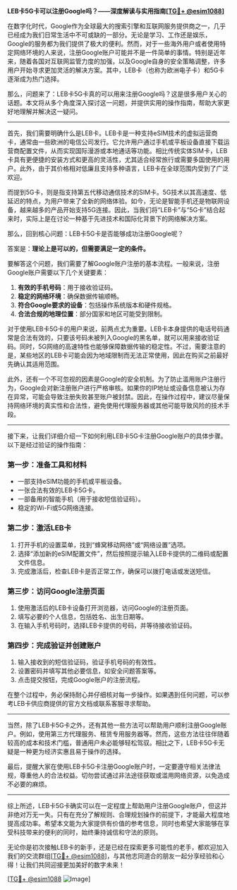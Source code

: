 **LEB卡5G卡可以注册Google吗？——深度解读与实用指南[[TG💪+ @esim1088](https://t.me/s/esim1088)]**

在数字化时代，Google作为全球最大的搜索引擎和互联网服务提供商之一，几乎已经成为我们日常生活中不可或缺的一部分。无论是学习、工作还是娱乐，Google的服务都为我们提供了极大的便利。然而，对于一些海外用户或者使用特定网络环境的人来说，注册Google账户可能并不是一件简单的事情。特别是近年来，随着各国对互联网监管力度的加强，以及Google自身的安全策略调整，许多用户开始寻求更加灵活的解决方案。其中，LEB卡（也称为欧洲电子卡）和5G卡逐渐成为热门选择。

那么，问题来了：LEB卡5G卡真的可以用来注册Google吗？这是很多用户关心的话题。本文将从多个角度深入探讨这一问题，并提供实用的操作指南，帮助大家更好地理解并解决这一疑问。

---

首先，我们需要明确什么是LEB卡。LEB卡是一种支持eSIM技术的虚拟运营商卡，通常由一些欧洲的电信公司发行。它允许用户通过手机或平板设备直接下载运营商配置文件，从而实现国际漫游或本地通话等功能。相比传统实体SIM卡，LEB卡具有更便捷的安装方式和更高的灵活性，尤其适合经常旅行或需要多国使用的用户。此外，由于其价格相对低廉且支持多种语言，LEB卡在全球范围内受到了广泛欢迎。

而提到5G卡，则是指支持第五代移动通信技术的SIM卡。5G技术以其高速度、低延迟的特点，为用户带来了全新的网络体验。如今，无论是智能手机还是物联网设备，越来越多的产品开始支持5G连接。因此，当我们将“LEB卡”与“5G卡”结合起来时，实际上是在讨论一种基于先进技术和国际化背景下的网络解决方案。

那么，回到核心问题：LEB卡5G卡是否能够成功注册Google呢？

答案是：**理论上是可以的，但需要满足一定的条件。**

要解答这个问题，我们需要了解Google账户注册的基本流程。一般来说，注册Google账户需要以下几个关键要素：

1. **有效的手机号码**：用于接收验证码。
2. **稳定的网络环境**：确保数据传输顺畅。
3. **符合Google要求的设备**：包括操作系统版本和硬件规格。
4. **合法合规的地理位置**：部分国家和地区可能受到限制。

对于使用LEB卡5G卡的用户来说，前两点尤为重要。LEB卡本身提供的电话号码通常是合法有效的，只要该号码未被列入Google的黑名单，就可以用来接收验证码。同时，5G网络的高速特性也能够保障数据传输的稳定性。不过，需要注意的是，某些地区的LEB卡可能会因为地域限制而无法正常使用，因此在购买之前最好先确认其适用范围。

此外，还有一个不可忽视的因素是Google的安全机制。为了防止滥用账户注册行为，Google会对新注册账户进行严格审核。如果你的IP地址或设备信息被认为存在异常，可能会导致注册失败甚至账户被封禁。因此，在操作过程中，建议尽量保持网络环境的真实性和合法性，避免使用代理服务器或其他可能导致风险的技术手段。

---

接下来，让我们详细介绍一下如何利用LEB卡5G卡注册Google账户的具体步骤。以下是经过验证的操作指南：

### 第一步：准备工具和材料
- 一部支持eSIM功能的手机或平板设备。
- 一张合法有效的LEB卡5G卡。
- 一部备用的智能手机（用于接收短信验证码）。
- 稳定的Wi-Fi或5G网络连接。

### 第二步：激活LEB卡
1. 打开手机的设置菜单，找到“蜂窝移动网络”或“网络设置”选项。
2. 选择“添加新的eSIM配置文件”，然后按照提示输入LEB卡提供的二维码或配置文件信息。
3. 完成激活后，检查LEB卡是否正常工作，确保可以拨打电话或发送短信。

### 第三步：访问Google注册页面
1. 使用激活后的LEB卡设备打开浏览器，访问Google的注册页面。
2. 填写必要的个人信息，包括姓名、出生日期等。
3. 在输入手机号码时，选择LEB卡提供的号码，并等待接收验证码。

### 第四步：完成验证并创建账户
1. 输入接收到的短信验证码，验证手机号码的有效性。
2. 设置密码并填写其他必要信息，如安全问题答案等。
3. 点击提交按钮，完成Google账户的注册流程。

在整个过程中，务必保持耐心并仔细核对每一步操作。如果遇到任何问题，可以参考LEB卡供应商提供的官方文档或联系客服寻求帮助。

---

当然，除了LEB卡5G卡之外，还有其他一些方法可以帮助用户顺利注册Google账户。例如，使用第三方代理服务、租赁专用服务器等。然而，这些方法往往伴随着较高的成本和技术门槛，普通用户未必能够轻松驾驭。相比之下，LEB卡5G卡无疑是一种更为经济实惠且易于操作的选择。

最后，提醒大家在使用LEB卡5G卡注册Google账户时，一定要遵守相关法律法规，尊重他人的合法权益。切勿尝试通过非法途径获取或滥用网络资源，以免造成不必要的麻烦。

---

综上所述，LEB卡5G卡确实可以在一定程度上帮助用户注册Google账户，但这并非绝对万无一失。只有在充分了解规则、合理规划操作的前提下，才能最大程度地提高成功率。希望本文能为大家提供有价值的参考信息，同时也希望大家能够在享受科技带来的便利的同时，始终秉持诚信和守法的原则。

无论你是初次接触LEB卡的新手，还是已经在探索更多可能性的老手，都欢迎加入我们的交流群组[[TG💪+ @esim1088](https://t.me/s/esim1088)]，与其他志同道合的朋友一起分享经验和心得！让我们共同迎接更加美好的数字未来！

[[TG💪+ @esim1088](https://t.me/s/esim1088) ![Image](https://i.postimg.cc/4NQfJmqS/Snipaste-2025-05-13-00-14-12.png)]